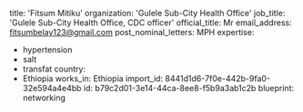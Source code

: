 title: 'Fitsum Mitiku'
organization: 'Gulele Sub-City Health Office'
job_title: 'Gulele Sub-City Health Office, CDC officer'
official_title: Mr
email_address: fitsumbelay123@gmail.com
post_nominal_letters: MPH
expertise:
  - hypertension
  - salt
  - transfat
country:
  - Ethiopia
works_in: Ethiopia
import_id: 8441d1d6-7f0e-442b-9fa0-32e594a4e4bb
id: b79c2d01-3e14-44ca-8ee8-f5b9a3ab1c2b
blueprint: networking
